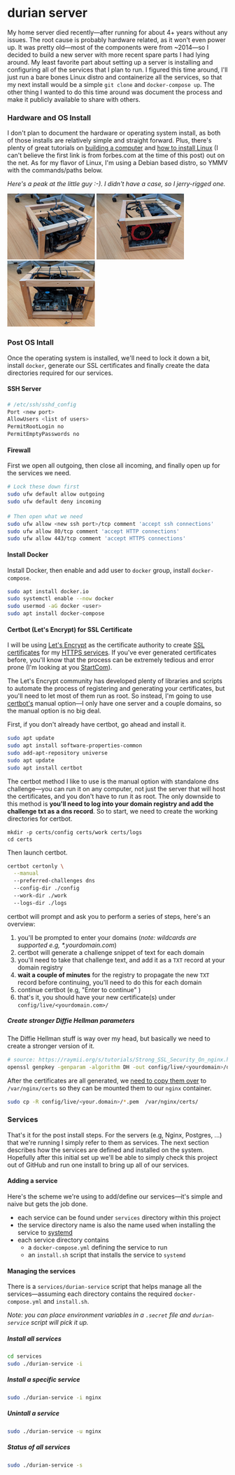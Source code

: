 # durian server

My home server died recently&mdash;after running for about 4+ years without any issues. The root cause is probably hardware related, as it won't even power up. It was pretty old&mdash;most of the components were from ~2014&mdash;so I decided to build a new server with more recent spare parts I had lying around. My least favorite part about setting up a server is installing and configuring all of the services that I plan to run. I figured this time around, I'll just run a bare bones Linux distro and containerize all the services, so that my next install would be a simple `git clone` and `docker-compose up`. The other thing I wanted to do this time around was document the process and make it publicly available to share with others.

### Hardware and OS Install 

I don't plan to document the hardware or operating system install, as both of those installs are relatively simple and straight forward. Plus, there's plenty of great tutorials on [building a computer](https://www.google.com/search?q=building+a+server+hardware) and [how to install Linux](https://www.google.com/search?q=install+linux+tutorial) (I can't believe the first link is from forbes.com at the time of this post) out on the net. As for my flavor of Linux, I'm using a Debian based distro, so YMMV with the commands/paths below.

_Here's a peak at the little guy :-). I didn't have a case, so I jerry-rigged one._

<img src="images/IMG_20200514_161609.jpg" width="200"/> <img src="images/IMG_20200514_161618.jpg" width="200"/> <img src="images/IMG_20200514_161626.jpg" width="200"/>


### Post OS Intall

Once the operating system is installed, we'll need to lock it down a bit, install `docker`, generate our SSL certificates and finally create the data directories required for our services.

#### SSH Server

```bash
# /etc/ssh/sshd_config
Port <new port>
AllowUsers <list of users>
PermitRootLogin no
PermitEmptyPasswords no
```

#### Firewall

First we open all outgoing, then close all incoming, and finally open up for the services we need.

```bash
# Lock these down first
sudo ufw default allow outgoing
sudo ufw default deny incoming

# Then open what we need
sudo ufw allow <new ssh port>/tcp comment 'accept ssh connections'
sudo ufw allow 80/tcp comment 'accept HTTP connections'
sudo ufw allow 443/tcp comment 'accept HTTPS connections'
```

#### Install Docker

Install Docker, then enable and add user to `docker` group, install `docker-compose`.

```bash
sudo apt install docker.io
sudo systemctl enable --now docker
sudo usermod -aG docker <user>
sudo apt install docker-compose
```

#### Certbot (Let's Encrypt) for SSL Certificate

I will be using [Let's Encrypt](https://letsencrypt.org/) as the certificate authority to create [SSL certificates](https://en.wikipedia.org/wiki/Public_key_certificate) for my [HTTPS services](https://en.wikipedia.org/wiki/HTTPS). If you've ever generated certificates before, you'll know that the process can be extremely tedious and error prone (I'm looking at you [StartCom](https://en.wikipedia.org/wiki/StartCom)). 

The Let's Encrypt community has developed plenty of libraries and scripts to automate the process of registering and generating your certificates, but you'll need to let most of them run as root. So instead, I'm going to use [certbot's](https://certbot.eff.org/) manual option&mdash;I only have one server and a couple domains, so the manual option is no big deal. 

First, if you don't already have certbot, go ahead and install it.

```bash
sudo apt update
sudo apt install software-properties-common
sudo add-apt-repository universe
sudo apt update
sudo apt install certbot
```

The certbot method I like to use is the manual option with standalone dns challenge&mdash;you can run it on any computer, not just the server that will host the certificates, and you don't have to run it as root. The only downside to this method is __you'll need to log into your domain registry and add the challenge txt as a dns record__. So to start, we need to create the working directories for certbot.

```
mkdir -p certs/config certs/work certs/logs
cd certs
```

Then launch certbot.

```bash
certbot certonly \
  --manual 
  --preferred-challenges dns 
  --config-dir ./config 
  --work-dir ./work 
  --logs-dir ./logs
```

certbot will prompt and ask you to perform a series of steps, here's an overview:

1) you'll be prompted to enter your domains (_note: wildcards are supported e.g, *.yourdomain.com_)
1) certbot will generate a challenge snippet of text for each domain
1) you'll need to take that challenge text, and add it as a `TXT` record at your domain registry
1) **wait a couple of minutes** for the registry to propagate the new `TXT` record before continuing, you'll need to do this for each domain
1) continue certbot (e.g, "Enter to continue" )
1) that's it, you should have your new certificate(s) under `config/live/<yourdomain.com>/`

##### Create stronger Diffie Hellman parameters
The Diffie Hellman stuff is way over my head, but basically we need to create a stronger version of it.

```bash
# source: https://raymii.org/s/tutorials/Strong_SSL_Security_On_nginx.html#toc_5
openssl genpkey -genparam -algorithm DH -out config/live/<yourdomain>/dhparam4096.pem -pkeyopt dh_paramgen_prime_len:4096
```

After the certificates are all generated, we [need to copy them over](services/nginx#prerequisites) to `/var/nginx/certs` so they can be mounted them to our `nginx` container.

```bash
sudo cp -R config/live/<your.domain>/*.pem  /var/nginx/certs/
```

### Services

That's it for the post install steps. For the servers (e.g, Nginx, Postgres, ...) that we're running I simply refer to them as services. The next section describes how the services are defined and installed on the system. Hopefully after this initial set up we'll be able to simply check this project out of GitHub and run one install to bring up all of our services.

#### Adding a service

Here's the scheme we're using to add/define our services&mdash;it's simple and naive but gets the job done.

* each service can be found under `services` directory within this project
* the service directory name is also the name used when installing the service to [systemd](https://en.wikipedia.org/wiki/Systemd)
* each service directory contains 
  - a `docker-compose.yml` defining the service to run 
  - an `install.sh` script that installs the service to `systemd`

#### Managing the services

There is a `services/durian-service` script that helps manage all the services&mdash;assuming each directory contains the required `docker-compose.yml` and `install.sh`.

_Note: you can place environment variables in a `.secret` file and `durian-service` script will pick it up._

##### Install all services

```bash
cd services
sudo ./durian-service -i
```

##### Install a specific service

```bash
sudo ./durian-service -i nginx
```

##### Unintall a service

```bash
sudo ./durian-service -u nginx
```

##### Status of all services

```bash
sudo ./durian-service -s
```